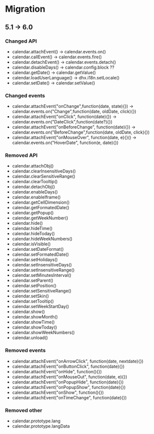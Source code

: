 Migration 
===========
5.1 -> 6.0 
---------------

### Changed API

- calendar.attachEvent() -> calendar.events.on()
- calendar.callEvent() -> calendar.events.fire()
- calendar.detachEvent() -> calendar.events.detach()
- calendar.disableDays() -> calendar.config.block ??
- calendar.getDate() -> calendar.getValue()
- calendar.loadUserLanguage() -> dhx.i18n.setLocale()
- calendar.setDate() -> calendar.setValue()

### Changed events

- calendar.attachEvent("onChange",function(date, state){}) -> calendar.events.on("Change",function(date, oldDate, click){})
- calendar.attachEvent("onClick", function(date){}) -> calendar.events.on("DateClick",function(date?){})
- calendar.attachEvent("onBeforeChange", function(date){}) -> calendar.events.on("BeforeChange",function(date, oldDate, click){})
- calendar.attachEvent("onMouseOver", function(date, e){}() -> calendar.events.on("HoverDate", function(e, date){})

### Removed API

- calendar.attachObj()
- calendar.clearInsensitiveDays()
- calendar.clearSensitiveRange()
- calendar.clearTooltip()
- calendar.detachObj()
- calendar.enableDays()
- calendar.enableIframe()
- calendar.getCellDimension()
- calendar.getFormatedDate()
- calendar.getPopup()
- calendar.getWeekNumber()
- calendar.hide()
- calendar.hideTime()
- calendar.hideToday()
- calendar.hideWeekNumbers()
- calendar.isVisible()
- calendar.setDateFormat()
- calendar.setFormatedDate()
- calendar.setHolidays()
- calendar.setInsensitiveDays()
- calendar.setInsensitiveRange()
- calendar.setMinutesInterval()	
- calendar.setParent()	
- calendar.setPosition()
- calendar.setSensitiveRange()	
- calendar.setSkin()	
- calendar.setTooltip()	
- calendar.setWeekStartDay()	
- calendar.show()
- calendar.showMonth()	
- calendar.showTime()	
- calendar.showToday()	
- calendar.showWeekNumbers()	
- calendar.unload()


### Removed events

- calendar.attachEvent("onArrowClick", function(date, nextdate){})
- calendar.attachEvent("onButtonClick", function(date){})
- calendar.attachEvent("onHide", function(){})
- calendar.attachEvent("onMouseOut", function(date, e){})
- calendar.attachEvent("onPopupHide", function(date){})
- calendar.attachEvent("onPopupShow", function(date){})
- calendar.attachEvent("onShow", function(){})
- calendar.attachEvent("onTimeChange", function(date){})


### Removed other

- calendar.prototype.lang
- calendar.prototype.langData
